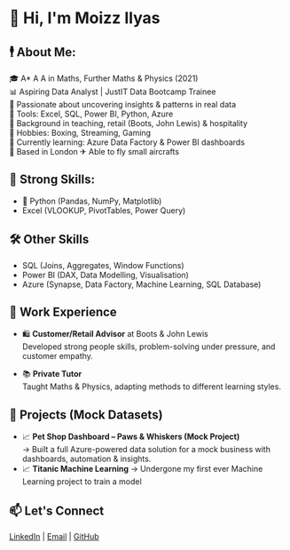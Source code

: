 # 👋 Hi, I'm Moizz Ilyas

## 🕴 About Me:
🎓 A* A A in Maths, Further Maths & Physics (2021)  
📊 Aspiring Data Analyst | JustIT Data Bootcamp Trainee  
🧠 Passionate about uncovering insights & patterns in real data  
🧰 Tools: Excel, SQL, Power BI, Python, Azure  
💬 Background in teaching, retail (Boots, John Lewis) & hospitality  
🥊 Hobbies: Boxing, Streaming, Gaming  
🌱 Currently learning: Azure Data Factory & Power BI dashboards  
 📍 Based in London
 ✈ Able to fly small aircrafts 

## 💪 Strong Skills:
- 🐍 Python (Pandas, NumPy, Matplotlib)
- Excel (VLOOKUP, PivotTables, Power Query)

## 🛠️ Other Skills
- SQL (Joins, Aggregates, Window Functions)
- Power BI (DAX, Data Modelling, Visualisation)
- Azure (Synapse, Data Factory, Machine Learning, SQL Database)

## 💼 Work Experience
- 🛍️ **Customer/Retail Advisor** at Boots & John Lewis  
  Developed strong people skills, problem-solving under pressure, and customer empathy.

- 📚 **Private Tutor**  
  Taught Maths & Physics, adapting methods to different learning styles.

## 🚀 Projects (Mock Datasets)
- 📈 **Pet Shop Dashboard – Paws & Whiskers (Mock Project)**  
  → Built a full Azure-powered data solution for a mock business with dashboards, automation & insights.
- 📈 **Titanic Machine Learning**
  → Undergone my first ever Machine Learning project to train a model

## 📫 Let's Connect
[LinkedIn](NotYetMade) | [Email](moizzilyasofcl@gmail.com) | [GitHub](https://github.com/MMJilani)
